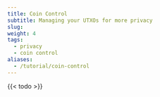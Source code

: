 ```yaml
---
title: Coin Control
subtitle: Managing your UTXOs for more privacy
slug: 
weight: 4
tags:
  - privacy
  - coin control
aliases:
  - /tutorial/coin-control
---
```


{{< todo >}}